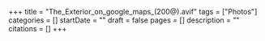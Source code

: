 +++
title = "The_Exterior_on_google_maps_(200@).avif"
tags = ["Photos"]
categories = []
startDate = ""
draft = false
pages = []
description = ""
citations = []
+++
